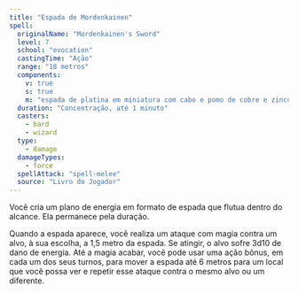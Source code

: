 ```yaml
---
title: "Espada de Mordenkainen"
spell:
  originalName: "Mordenkainen's Sword"
  level: 7
  school: "evocation"
  castingTime: "Ação"
  range: "18 metros"
  components:
    v: true
    s: true
    m: "espada de platina em miniatura com cabo e pomo de cobre e zinco valendo, no mínimo, 250 po"
  duration: "Concentração, até 1 minuto"
  casters:
    - bard
    - wizard
  type:
    - damage
  damageTypes:
    - force
  spellAttack: "spell-melee"
  source: "Livro do Jogador"
---
```


Você cria um plano de energia em formato de espada que flutua dentro do alcance. Ela permanece pela duração.

Quando a espada aparece, você realiza um ataque com magia contra um alvo, à sua escolha, a 1,5 metro da espada. Se atingir, o alvo sofre 3d10 de dano de energia. Até a magia acabar, você pode usar uma ação bônus, em cada um dos seus turnos, para mover a espada até 6 metros para um local que você possa ver e repetir esse ataque contra o mesmo alvo ou um diferente.
